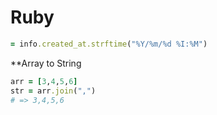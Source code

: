 # Ruby

```ruby
= info.created_at.strftime("%Y/%m/%d %I:%M")
```

**Array to String
```ruby
arr = [3,4,5,6]
str = arr.join(",")
# => 3,4,5,6
```
